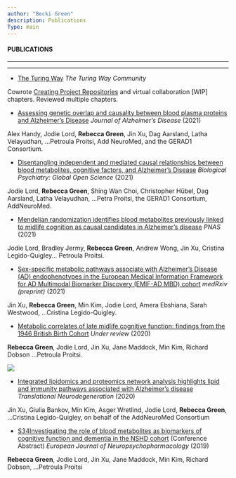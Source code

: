 ```yaml
---
author: "Becki Green"
description: Publications
Type: main
---
```

#### PUBLICATIONS
*****************
*****************

- [The Turing Way](https://doi.org/10.5281/zenodo.3233853) _The Turing Way Community_

Cowrote [Creating Project Repositories](https://the-turing-way.netlify.app/project-design/project-repo.html) and virtual collaboration [WIP] chapters. Reviewed multiple chapters.

- [Assessing genetic overlap and causality between blood plasma proteins and Alzheimer’s Disease](https://doi.org/10.3233/JAD-210462) _Journal of Alzheimer’s Disease_ (2021)

Alex Handy, Jodie Lord, **Rebecca Green**, Jin Xu, Dag Aarsland, Latha Velayudhan, ...Petroula Proitsi, Add NeuroMed, and the GERAD1 Consortium.

- [Disentangling independent and mediated causal relationships between blood metabolites, cognitive factors, and Alzheimer’s Disease](https://doi.org/10.1016/j.bpsgos.2021.07.010) _Biological Psychiatry: Global Open Science_ (2021)

Jodie Lord, **Rebecca Green**, Shing Wan Choi, Christopher Hübel, Dag Aarsland, Latha Velayudhan, ...Petra Proitsi, the GERAD1 Consortium, AddNeuroMed.

- [Mendelian randomization identifies blood metabolites previously linked to midlife cognition as causal candidates in Alzheimer’s disease](https://www.pnas.org/content/118/16/e2009808118.short) _PNAS_ (2021)

Jodie Lord, Bradley Jermy, **Rebecca Green**, Andrew Wong, Jin Xu, Cristina Legido-Quigley... Petroula Proitsi.

- [Sex-specific metabolic pathways associate with Alzheimer’s Disease (AD) endophenotypes in the European Medical Information Framework for AD Multimodal Biomarker Discovery (EMIF-AD MBD) cohort](https://www.medrxiv.org/content/10.1101/2021.04.06.21254535v1) _medRxiv (preprint)_ (2021)

Jin Xu, **Rebecca Green**, Min Kim, Jodie Lord, Amera Ebshiana, Sarah Westwood, ...Cristina Legido-Quigley.

- [Metabolic correlates of late midlife cognitive function: findings from the 1946 British Birth Cohort](https://www.medrxiv.org/content/10.1101/2020.11.23.20236463v3) _Under review_ (2020)

**Rebecca Green**, Jodie Lord, Jin Xu, Jane Maddock, Min Kim, Richard Dobson ...Petroula Proitsi.

![](/work/workflow.png)

- [Integrated lipidomics and proteomics network analysis highlights lipid and immunity pathways associated with Alzheimer’s disease](https://link.springer.com/epdf/10.1186/s40035-020-00215-0?sharing_token=rDhcqrDwxHpPr9KVQnNAQm_BpE1tBhCbnbw3BuzI2RMack7kbujqP_X-ofWsx-46ldfN8uNgddF6WQJfINxSB6Wsva1Vqwae_tqTdQl2TrKHAl08e7-qKVWzx4Ae986dEAZF2P308PiyisWZpKP16t2NcjKBdygtKOfwRVD1Nno%3D) _Translational Neurodegeneration_ (2020)

Jin Xu, Giulia Bankov, Min Kim, Asger Wretlind, Jodie Lord, **Rebecca Green**, ...Cristina Legido-Quigley, on behalf of the AddNeuroMed Consortium 

- [S34Investigating the role of blood metabolites as biomarkers of cognitive function and dementia in the NSHD cohort](https://doi.org/10.1016/j.euroneuro.2019.08.035) (Conference Abstract) _European Journal of Neuropsychopharmacology_ (2019)

**Rebecca Green**, Jodie Lord, Jin Xu, Jane Maddock, Min Kim, Richard Dobson, ...Petroula Proitsi

